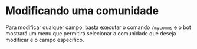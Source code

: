 # Modificando uma comunidade

Para modificar qualquer campo, basta executar o comando `/mycomms` e o bot mostrará um menu que permitirá selecionar a comunidade que deseja modificar e o campo específico.
